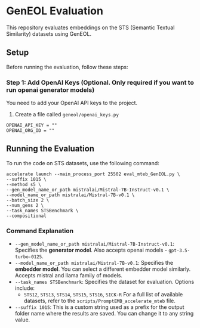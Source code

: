 # GenEOL Evaluation

  

This repository evaluates embeddings on the STS (Semantic Textual Similarity) datasets using GenEOL.

## Setup
Before running the evaluation, follow these steps:

### Step 1: Add OpenAI Keys (Optional. Only required if you want to run openai generator models)
You need to add your OpenAI API keys to the project.
1. Create a file called `geneol/openai_keys.py`

```
OPENAI_API_KEY = ""
OPENAI_ORG_ID = ""
```
## Running the Evaluation

To run the code on STS datasets, use the following command:
```
accelerate launch --main_process_port 25502 eval_mteb_GenEOL.py \
--suffix 1015 \
--method s5 \
--gen_model_name_or_path mistralai/Mistral-7B-Instruct-v0.1 \
--model_name_or_path mistralai/Mistral-7B-v0.1 \
--batch_size 2 \
--num_gens 2 \
--task_names STSBenchmark \
--compositional
```

### Command Explanation

-   `--gen_model_name_or_path mistralai/Mistral-7B-Instruct-v0.1`: Specifies the **generator model**.  Also accepts openai models - `gpt-3.5-turbo-0125`.
-   `--model_name_or_path mistralai/Mistral-7B-v0.1`: Specifies the **embedder model**. You can select a different embedder model similarly. Accepts mistral and llama family of models.
-   `--task_names STSBenchmark`: Specifies the dataset for evaluation. Options include:
    -   `STS12`, `STS13`, `STS14`, `STS15`, `STS16`, `SICK-R`
    For a full list of available datasets, refer to the `scripts/PromptEMB_accelerate_mteb` file.
-   `--suffix 1015`: This is a custom string used as a prefix for the output folder name where the results are saved. You can change it to any string value.
    